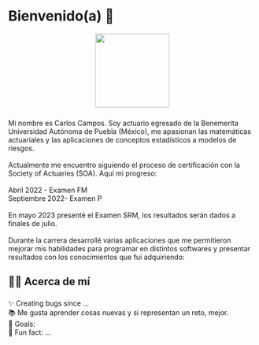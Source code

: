 <h1 align="left">Bienvenido(a) 👋</h1>

<div align="center">
  <img height="150" src="https://camo.githubusercontent.com/62da68eb62b1e5f175f7d1f0191dd89a653d7908feb22d37d4a0ab07365d6791/68747470733a2f2f6d656469612e67697068792e636f6d2f6d656469612f4d3967624264396e6244724f5475314d71782f67697068792e676966"  />
</div>


###

<p align="left">Mi nombre es Carlos Campos. Soy actuario egresado de la Benemerita Universidad Autónoma de Puebla (México), me apasionan las matemáticas actuariales y las aplicaciones de conceptos estadísticos a modelos de riesgos.<br><br>Actualmente me encuentro siguiendo el proceso de certificación con la Society of Actuaries (SOA). Aquí mi progreso:<br><br>Abril 2022 - Examen FM<br>Septiembre 2022- Examen P<br><br>En mayo 2023 presenté el Examen SRM, los resultados serán dados a finales de julio.<br><br>Durante la carrera desarrollé varias aplicaciones que me permitieron mejorar mis habilidades para programar en distintos softwares y presentar resultados con los conocimientos que fui adquiriendo:</p>

###

<h2 align="left"> 👩‍💻 Acerca de mí</h2>

###

<p align="left">✨ Creating bugs since ...<br>📚 Me gusta aprender cosas nuevas y si representan un reto, mejor.<br>🎯 Goals: <br>🎲 Fun fact: ...</p>

###


